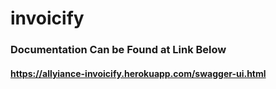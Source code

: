 # invoicify


### Documentation Can be Found at Link Below

#### https://allyiance-invoicify.herokuapp.com/swagger-ui.html
